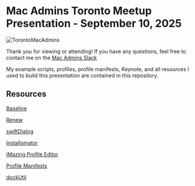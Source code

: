 # Mac Admins Toronto Meetup Presentation - September 10, 2025
![TorontoMacAdmins](https://github.com/user-attachments/assets/27515192-d251-448a-9392-4318108208e4)


Thank you for viewing or attending! If you have any questions, feel free to contact me on the [Mac Admins Slack](https://macadmins.org)

My example scripts, profiles, profile manifests, Keynote, and all resources I used to build this presentation are contained in this repository.

## Resources
[Baseline](https://github.com/SecondSonConsulting/Baseline)

[Renew](https://github.com/SecondSonConsulting/Renew)

[swiftDialog](https://github.com/swiftDialog/swiftDialog)

[Installomator](https://github.com/Installomator/Installomator)

[iMazing Profile Editor](https://imazing.com/profile-editor)

[Profile Manifests](https://github.com/ProfileManifests/ProfileManifests)

[dockUtil](https://github.com/kcrawford/dockutil)
